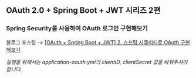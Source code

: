 ## OAuth 2.0 + Spring Boot + JWT 시리즈 2편 
### Spring Security를 사용하여 OAuth 로그인 구현해보기

블로그 포스팅 -> [[OAuth + Spring Boot + JWT] 2. 스프링 시큐리티로 OAuth 구현해보기](https://velog.io/@max9106/OAuth2)

*실행을 위해서는 application-oauth.yml의 clientID, clientSecret 값을 바꿔주셔야합니다.*